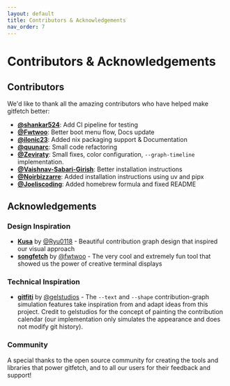 ```yaml
---
layout: default
title: Contributors & Acknowledgements
nav_order: 7
---
```


# Contributors & Acknowledgements

## Contributors

We'd like to thank all the amazing contributors who have helped make gitfetch better:


- **[@shankar524](https://github.com/shankar524)**: Add CI pipeline for testing
- **[@Fwtwoo](https://github.com/Fwtwoo)**: Better boot menu flow, Docs update
- **[@ilonic23](https://github.com/ilonic23)**: Added nix packaging support & Documentation
- **[@quunarc](https://github.com/quunarc)**: Small code refactoring
- **[@Zeviraty](https://github.com/Zeviraty)**: Small fixes, color configuration, `--graph-timeline` implementation.
- **[@Vaishnav-Sabari-Girish](https://github.com/Vaishnav-Sabari-Girish)**: Better installation instructions
- **[@Noirbizzarre](https://github.com/Noirbizzarre)**: Added installation instructions using uv and pipx
- **[@Joeliscoding](https://github.com/Joeliscoding)**: Added homebrew formula and fixed README

## Acknowledgements

### Design Inspiration

- **[Kusa](https://github.com/Ryu0118/Kusa)** by [@Ryu0118](https://github.com/Ryu0118) - Beautiful contribution graph design that inspired our visual approach
- **[songfetch](https://github.com/fwtwoo/songfetch)** by [@fwtwoo](https://github.com/fwtwoo) - The very cool and extremely fun tool that showed us the power of creative terminal displays

### Technical Inspiration

- **[gitfiti](https://github.com/gelstudios/gitfiti)** by [@gelstudios](https://github.com/gelstudios) - The `--text` and `--shape` contribution-graph simulation features take inspiration from and adapt ideas from this project. Credit to gelstudios for the concept of painting the contribution calendar (our implementation only simulates the appearance and does not modify git history).

### Community

A special thanks to the open source community for creating the tools and libraries that power gitfetch, and to all our users for their feedback and support!
